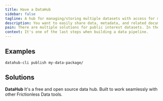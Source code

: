 ```yaml
---
title: Have a DataHub
sidebar: false
tagline: A hub for managing/storing multiple datasets with access for machines and humans.
description: You want to easily share data, metadata, and related documentation with other people.
pain: There are multiple solutions for public interest datasets. In the private space, organizations may take years to benefit from offering this feature to their teams.
context: It's one of the last steps when building a data pipeline.
---
```


## Examples

```
datahub-cli publish my-data-package/
```

## Solutions

**DataHub**
It's a free and open source data hub. Built to work seamlessly with other Frictionless Data tools.
